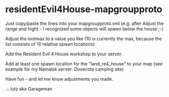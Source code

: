 # residentEvil4House-mapgroupproto

Just copy/paste the lines into your mapgroupproto.xml (e.g. after </defaults>
Adjust the range and hight - I recognized some objects will spawn below the house ;-)

Adjust the lootmax to a value you like (10 is currently the max, because the list consists of 10 relative spwan locations)

Add the Resident Evil 4 House workshop to your server.

Add at least one spawn location for the "land_re4_house" to your map (see example for my Namalsk server: Dovecote camping site)

Have fun - and let me know adjustments you made.

.:. lutz aka Garageman
